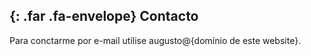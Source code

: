 <section  class="container" id="contact">

## *﻿*{: .far .fa-envelope} Contacto

Para conctarme por e-mail utilise augusto@{domínio de este website}.

</section>
